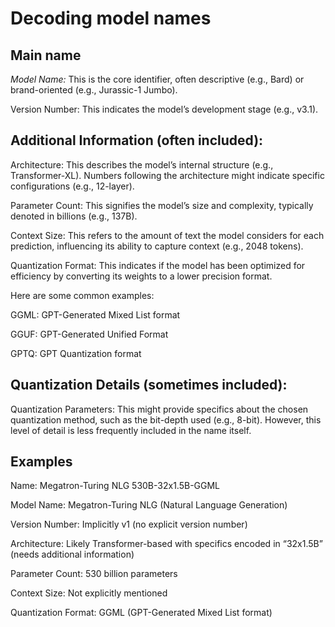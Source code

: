 # Decoding model names

## Main name

*Model Name:* This is the core identifier, often descriptive (e.g., Bard) or brand-oriented (e.g., Jurassic-1 Jumbo).

Version Number: This indicates the model’s development stage (e.g., v3.1).

## Additional Information (often included):

Architecture: This describes the model’s internal structure (e.g., Transformer-XL). Numbers following the architecture might indicate specific configurations (e.g., 12-layer).

Parameter Count: This signifies the model’s size and complexity, typically denoted in billions (e.g., 137B).

Context Size: This refers to the amount of text the model considers for each prediction, influencing its ability to capture context (e.g., 2048 tokens).

Quantization Format: This indicates if the model has been optimized for efficiency by converting its weights to a lower precision format. 

Here are some common examples:

GGML: GPT-Generated Mixed List format

GGUF: GPT-Generated Unified Format

GPTQ: GPT Quantization format

## Quantization Details (sometimes included):

Quantization Parameters: This might provide specifics about the chosen quantization method, such as the bit-depth used (e.g., 8-bit). However, this level of detail is less frequently included in the name itself.


## Examples

Name: Megatron-Turing NLG 530B-32x1.5B-GGML

Model Name: Megatron-Turing NLG (Natural Language Generation)

Version Number: Implicitly v1 (no explicit version number)

Architecture: Likely Transformer-based with specifics encoded in “32x1.5B” (needs additional information)

Parameter Count: 530 billion parameters

Context Size: Not explicitly mentioned

Quantization Format: GGML (GPT-Generated Mixed List format)
